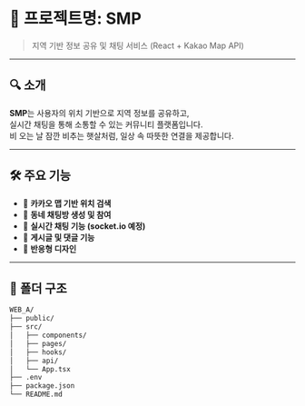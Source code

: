 # 📌 프로젝트명: SMP

> 지역 기반 정보 공유 및 채팅 서비스 (React + Kakao Map API)

---

## 🔍 소개

**SMP**는 사용자의 위치 기반으로 지역 정보를 공유하고,  
실시간 채팅을 통해 소통할 수 있는 커뮤니티 플랫폼입니다.  
비 오는 날 잠깐 비추는 햇살처럼, 일상 속 따뜻한 연결을 제공합니다.

---

## 🛠️ 주요 기능

- 📍 **카카오 맵 기반 위치 검색**
- 🧵 **동네 채팅방 생성 및 참여**
- 💬 **실시간 채팅 기능 (socket.io 예정)**
- 📝 **게시글 및 댓글 기능**
- 📱 **반응형 디자인**

---

## 📁 폴더 구조

```bash
WEB_A/
├── public/
├── src/
│   ├── components/
│   ├── pages/
│   ├── hooks/
│   ├── api/
│   └── App.tsx
├── .env
├── package.json
└── README.md
```
